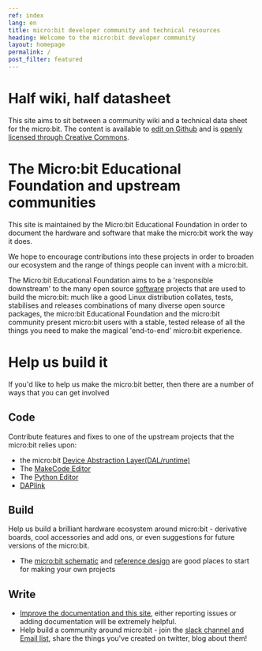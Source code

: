 ```yaml
---
ref: index
lang: en
title: micro:bit developer community and technical resources
heading: Welcome to the micro:bit developer community
layout: homepage
permalink: /
post_filter: featured
---
```

# Half wiki, half datasheet
This site aims to sit between a community wiki and a technical data sheet for the micro:bit.
The content is available to [edit on Github](http://github.com/microbit-foundation/dev-docs) and is [openly licensed through Creative Commons](https://github.com/microbit-foundation/dev-docs/blob/master/LICENSE.MD). 

# The Micro:bit Educational Foundation and upstream communities

This site is maintained by the Micro:bit Educational Foundation in order to document the
hardware and software that make the micro:bit work the way it does. 

We hope to encourage contributions into these projects in order
to broaden our ecosystem and the range of things people can invent
with a micro:bit.

The Micro:bit Educational Foundation aims to be a 'responsible downstream' to the
many open source [software](https://tech.microbit.org/software/) projects that are used to build the micro:bit:  much like
a good Linux distribution collates, tests, stabilises and releases combinations of
many diverse open source packages, the micro:bit Educational Foundation and the
micro:bit community present micro:bit users with a stable, tested release of all
the things you need to make the magical 'end-to-end' micro:bit experience.

# Help us build it

If you'd like to help us make the micro:bit better, then there are a number of
ways that you can get involved

## Code
Contribute features and fixes to one of the upstream projects that the micro:bit relies upon:
  * the micro:bit [Device Abstraction Layer(DAL/runtime)](https://lancaster-university.github.io/microbit-docs/)
  * The [MakeCode Editor](https://github.com/microsoft/pxt-microbit)
  * The [Python Editor](https://github.com/bbcmicrobit/PythonEditor)
  * [DAPlink](https://github.com/ARMmbed/DAPLink)
  
## Build
Help us build a brilliant hardware ecosystem around micro:bit - derivative boards,
cool accessories and add ons, or even suggestions for future versions of the micro:bit.
  * The [micro:bit schematic](/hardware/schematic/) and [reference design](/hardware/reference-design) are good places to start for making your own projects

## Write
  * [Improve the documentation and this site](https://github.com/microbit-foundation/dev-docs), either reporting issues
or adding documentation will be extremely helpful.
  * Help build a community around micro:bit - join the [slack channel and Email list](/get-involved/where-to-find/),
share the things you've created on twitter, blog about them!
